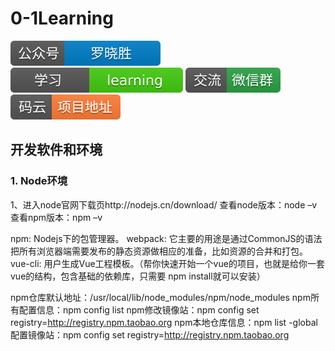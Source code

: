 # 0-1Learning

![alt text](../static/common/svg/luoxiaosheng.svg "公众号")
![alt text](../static/common/svg/luoxiaosheng_learning.svg "学习")
![alt text](../static/common/svg/luoxiaosheng_wechat.svg "微信")
![alt text](../static/common/svg/luoxiaosheng_gitee.svg "码云")

## 开发软件和环境

### 1. Node环境
1、进入node官网下载页http://nodejs.cn/download/
查看node版本：node –v
查看npm版本：npm –v

npm: Nodejs下的包管理器。
webpack: 它主要的用途是通过CommonJS的语法把所有浏览器端需要发布的静态资源做相应的准备，比如资源的合并和打包。
vue-cli: 用户生成Vue工程模板。（帮你快速开始一个vue的项目，也就是给你一套vue的结构，包含基础的依赖库，只需要 npm install就可以安装）

npm仓库默认地址：/usr/local/lib/node_modules/npm/node_modules
npm所有配置信息：npm config list
npm修改镜像站：npm config set registry=http://registry.npm.taobao.org 
npm本地仓库信息：npm list -global
配置镜像站：npm config set registry=http://registry.npm.taobao.org 












